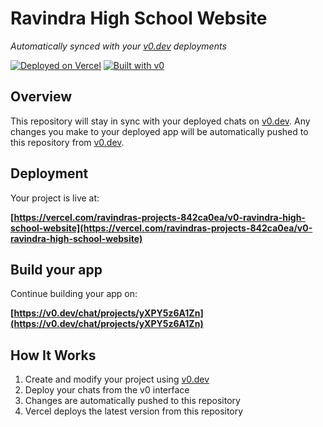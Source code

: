 # Ravindra High School Website

*Automatically synced with your [v0.dev](https://v0.dev) deployments*

[![Deployed on Vercel](https://img.shields.io/badge/Deployed%20on-Vercel-black?style=for-the-badge&logo=vercel)](https://vercel.com/ravindras-projects-842ca0ea/v0-ravindra-high-school-website)
[![Built with v0](https://img.shields.io/badge/Built%20with-v0.dev-black?style=for-the-badge)](https://v0.dev/chat/projects/yXPY5z6A1Zn)

## Overview

This repository will stay in sync with your deployed chats on [v0.dev](https://v0.dev).
Any changes you make to your deployed app will be automatically pushed to this repository from [v0.dev](https://v0.dev).

## Deployment

Your project is live at:

**[https://vercel.com/ravindras-projects-842ca0ea/v0-ravindra-high-school-website](https://vercel.com/ravindras-projects-842ca0ea/v0-ravindra-high-school-website)**

## Build your app

Continue building your app on:

**[https://v0.dev/chat/projects/yXPY5z6A1Zn](https://v0.dev/chat/projects/yXPY5z6A1Zn)**

## How It Works

1. Create and modify your project using [v0.dev](https://v0.dev)
2. Deploy your chats from the v0 interface
3. Changes are automatically pushed to this repository
4. Vercel deploys the latest version from this repository